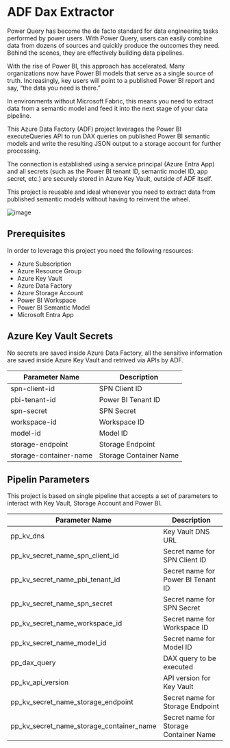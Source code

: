 # ADF Dax Extractor

Power Query has become the de facto standard for data engineering tasks performed by power users. With Power Query, users can easily combine data from dozens of sources and quickly produce the outcomes they need. Behind the scenes, they are effectively building data pipelines.

With the rise of Power BI, this approach has accelerated. Many organizations now have Power BI models that serve as a single source of truth. Increasingly, key users will point to a published Power BI report and say, “the data you need is there.”

In environments without Microsoft Fabric, this means you need to extract data from a semantic model and feed it into the next stage of your data pipeline.

This Azure Data Factory (ADF) project leverages the Power BI executeQueries API to run DAX queries on published Power BI semantic models and write the resulting JSON output to a storage account for further processing.

The connection is established using a service principal (Azure Entra App) and all secrets (such as the Power BI tenant ID, semantic model ID, app secret, etc.) are securely stored in Azure Key Vault, outside of ADF itself.

This project is reusable and ideal whenever you need to extract data from published semantic models without having to reinvent the wheel.

![image](https://github.com/user-attachments/assets/3deff02d-e7c2-429f-a7b4-80eac22b1032)

## Prerequisites
In order to leverage this project you need the following resources:

- Azure Subscription
- Azure Resource Group
- Azure Key Vault
- Azure Data Factory
- Azure Storage Account
- Power BI Workspace
- Power BI Semantic Model
- Microsoft Entra App

## Azure Key Vault Secrets
No secrets are saved inside Azure Data Factory, all the sensitive information are saved inside Azure Key Vault and retrived via APIs by ADF.

| Parameter Name                          | Description                              |
|-----------------------------------------|------------------------------------------|
| spn-client-id         | SPN Client ID                                              |
| pbi-tenant-id         | Power BI Tenant ID                                         |
| spn-secret            | SPN Secret                                                 |
| workspace-id          | Workspace ID                                               |
| model-id              | Model ID                                                   |
| storage-endpoint      | Storage Endpoint                                           |
| storage-container-name| Storage Container Name                                     |

## Pipelin Parameters
This project is based on single pipeline that accepts a set of parameters to interact with Key Vault, Storage Account and Power BI.

| Parameter Name                          | Description                                                                 |
|-----------------------------------------|-----------------------------------------------------------------------------|
| pp_kv_dns                               | Key Vault DNS URL                                                          |
| pp_kv_secret_name_spn_client_id         | Secret name for SPN Client ID                                              |
| pp_kv_secret_name_pbi_tenant_id         | Secret name for Power BI Tenant ID                                         |
| pp_kv_secret_name_spn_secret            | Secret name for SPN Secret                                                 |
| pp_kv_secret_name_workspace_id          | Secret name for Workspace ID                                               |
| pp_kv_secret_name_model_id              | Secret name for Model ID                                                   |
| pp_dax_query                            | DAX query to be executed                                                   |
| pp_kv_api_version                       | API version for Key Vault                                                  |
| pp_kv_secret_name_storage_endpoint      | Secret name for Storage Endpoint                                           |
| pp_kv_secret_name_storage_container_name| Secret name for Storage Container Name                                     |****
